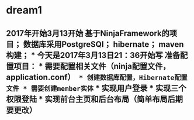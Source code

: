 # dream1
2017年开始3月13开始
基于NinjaFramework的项目；
数据库采用PostgreSQl；
hibernate；
maven构建；
*
今天是2017年3月13日21：36开始写
准备配置项目：
*
需要配置相关文件（ninja配置文件，application.conf）`
*
创建数据库配置，Hibernate配置文件
*
需要创建member实体`
*
实现用户登录
*
实现三个权限登陆
*
实现前台主页和后台布局（简单布局后期要更改）
----------------------------------------



